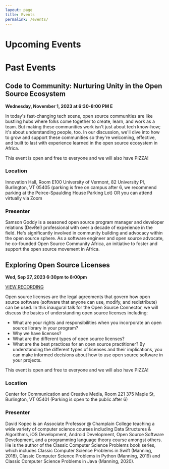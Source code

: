 ```yaml
---
layout: page
title: Events
permalink: /events/
---
```

# Upcoming Events

# Past Events
## Code to Community: Nurturing Unity in the Open Source Ecosystem

**Wednesday, November 1, 2023 at 6:30-8:00 PM E**

In today's fast-changing tech scene, open source communities are like bustling hubs where folks come together to create, learn, and work as a team. But making these communities work isn't just about tech know-how; it's about understanding people, too. In our discussion, we'll dive into how to grow and support these communities so they're welcoming, effective, and built to last with experience learned in the open source ecosystem in Africa.

This event is open and free to everyone and we will also have PIZZA!

### Location

Innovation Hall, Room E100
University of Vermont, 82 University Pl, Burlington, VT 05405
(parking is free on campus after 6, we recommend parking at the Peirce-Spaulding House Parking Lot)
OR
you can attend virtually via Zoom

### Presenter
Samson Goddy is a seasoned open source program manager and developer relations (DevRel) professional with over a decade of experience in the field. He's significantly involved in community building and advocacy within the open source sphere. As a software engineer and open source advocate, he co-founded Open Source Community Africa, an initiative to foster and support the open source movement in Africa.


## Exploring Open Source Licenses

**Wed, Sep 27, 2023 6:30pm to 8:00pm**

[VIEW RECORDING]([https://www.meetup.com/open-source-connector/events/295961599](https://youtu.be/rtS8tUccATI?si=FosJCAb4shoXLLrV))

Open source licenses are the legal agreements that govern how open source software (software that anyone can use, modify, and redistribute) can be used. In this inaugural talk for the Open Source Connector, we will discuss the basics of understanding open source licenses including:
* What are your rights and responsibilities when you incorporate an open source library in your program?
* Why we have licenses?
* What are the different types of open source licenses?
* What are the best practices for an open source practitioner?
By understanding the different types of licenses and their implications, you can make informed decisions about how to use open source software in your projects.

This event is open and free to everyone and we will also have PIZZA!

### Location

Center for Communication and Creative Media, Room 221
375 Maple St, Burlington, VT 05401
(Parking is open to the public after 6)

### Presenter
David Kopec is an Associate Professor @ Champlain College teaching a wide variety of computer science courses including Data Structures & Algorithms, iOS Development, Android Development, Open Source Software Development, and a programming language theory course amongst others. He is the author of the Classic Computer Science Problems book series, which includes Classic Computer Science Problems in Swift (Manning, 2018), Classic Computer Science Problems in Python (Manning, 2019) and Classic Computer Science Problems in Java (Manning, 2020).

